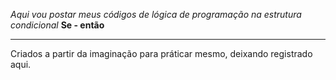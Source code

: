 *Aqui vou postar meus códigos de lógica de programação na estrutura condicional* **Se - então**
***
Criados a partir da imaginação para práticar mesmo, deixando registrado aqui.
